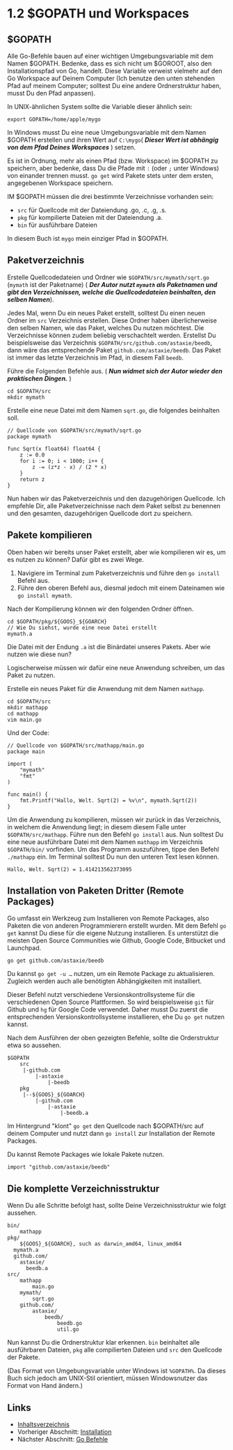 # 1.2 $GOPATH und Workspaces

## $GOPATH

Alle Go-Befehle bauen auf einer wichtigen Umgebungsvariable mit dem Namen $GOPATH. Bedenke, dass es sich nicht um $GOROOT, also den Installationspfad von Go, handelt. Diese Variable verweist vielmehr auf den Go Workspace auf Deinem Computer (Ich benutze den unten stehenden Pfad auf meinem Computer; solltest Du eine andere Ordnerstruktur haben, musst Du den Pfad anpassen).

In UNIX-ähnlichen System sollte die Variable dieser ähnlich sein:

	export GOPATH=/home/apple/mygo

In Windows musst Du eine neue Umgebungsvariable mit dem Namen $GOPATH erstellen und ihren Wert auf `C:\mygo`( ***Dieser Wert ist abhängig von dem Pfad Deines Workspaces*** ) setzen.

Es ist in Ordnung, mehr als einen Pfad (bzw. Workspace) im $GOPATH zu speichern, aber bedenke, dass Du die Pfade mit `:` (oder `;` unter Windows) von einander trennen musst. `go get` wird Pakete stets unter dem ersten, angegebenen Workspace speichern.

IM $GOPATH müssen die drei bestimmte Verzeichnisse vorhanden sein:

- `src` für Quellcode mit der Dateiendung .go, .c, .g, .s.
- `pkg` für kompilierte Dateien mit der Dateiendung .a.
- `bin` für ausführbare Dateien


In diesem Buch ist `mygo` mein einziger Pfad in $GOPATH.

## Paketverzeichnis

Erstelle Quellcodedateien und Ordner wie `$GOPATH/src/mymath/sqrt.go` (`mymath` ist der Paketname) ( ***Der Autor nutzt `mymath` als Paketnamen und gibt den Verzeichnissen, welche die Quellcodedateien beinhalten, den selben Namen***).

Jedes Mal, wenn Du ein neues Paket erstellt, solltest Du einen neuen Ordner im `src` Verzeichnis erstellen. Diese Ordner haben überlicherweise den selben Namen, wie das Paket, welches Du nutzen möchtest. Die Verzeichnisse können zudem beliebig verschachtelt werden. Erstellst Du beispielsweise das Verzeichnis `$GOPATH/src/github.com/astaxie/beedb`, dann wäre das entsprechende Paket `github.com/astaxie/beedb`. Das Paket ist immer das letzte Verzeichnis im Pfad, in diesem Fall `beedb`.

Führe die Folgenden Befehle aus. ( ***Nun widmet sich der Autor wieder den praktischen Dingen.*** )

	cd $GOPATH/src
	mkdir mymath
	
Erstelle eine neue Datei mit dem Namen `sqrt.go`, die folgendes beinhalten soll.

	// Quellcode von $GOPATH/src/mymath/sqrt.go
	package mymath
	
	func Sqrt(x float64) float64 {
		z := 0.0
		for i := 0; i < 1000; i++ {
			z -= (z*z - x) / (2 * x)
		}
		return z
	}
	
Nun haben wir das Paketverzeichnis und den dazugehörigen Quellcode. Ich empfehle Dir, alle Paketverzeichnisse nach dem Paket selbst zu benennen und den gesamten, dazugehörigen Quellcode dort zu speichern.

## Pakete kompilieren

Oben haben wir bereits unser Paket erstellt, aber wie kompilieren wir es, um es nutzen zu können? Dafür gibt es zwei Wege.

1. Navigiere im Terminal zum Paketverzeichnis und führe den `go install` Befehl aus.
2. Führe den oberen Befehl aus, diesmal jedoch mit einem Dateinamen wie `go install mymath`.


Nach der Kompilierung können wir den folgenden Ordner öffnen.

	cd $GOPATH/pkg/${GOOS}_${GOARCH}
	// Wie Du siehst, wurde eine neue Datei erstellt
	mymath.a
	
Die Datei mit der Endung `.a` ist die Binärdatei unseres Pakets. Aber wie nutzen wie diese nun?

Logischerweise müssen wir dafür eine neue Anwendung schreiben, um das Paket zu nutzen.

Erstelle ein neues Paket für die Anwendung mit dem Namen `mathapp`.

	cd $GOPATH/src
	mkdir mathapp
	cd mathapp
	vim main.go
	
Und der Code: 

	// Quellcode von $GOPATH/src/mathapp/main.go 
	package main
	
	import (
		"mymath"
		"fmt"
	)
	
	func main() {
		fmt.Printf("Hallo, Welt. Sqrt(2) = %v\n", mymath.Sqrt(2))
	}
	
Um die Anwendung zu kompilieren, müssen wir zurück in das Verzeichnis, in welchem die Anwendung liegt; in diesem diesem Falle unter `$GOPATH/src/mathapp`. Führe nun den Befehl `go install` aus. Nun solltest Du eine neue ausführbare Datei mit dem Namen `mathapp` im Verzeichnis `$GOPATH/bin/` vorfinden. Um das Programm auszuführen, tippe den Befehl `./mathapp` ein. Im Terminal solltest Du nun den unteren Text lesen können.

	Hallo, Welt. Sqrt(2) = 1.414213562373095
	
## Installation von Paketen Dritter (Remote Packages)

Go umfasst ein Werkzeug zum Installieren von Remote Packages, also Paketen die von anderen Programmierern erstellt wurden. Mit dem Befehl `go get` kannst Du diese für die eigene Nutzung installieren. Es unterstützt die meisten Open Source Communities wie Github, Google Code, Bitbucket und Launchpad.

	go get github.com/astaxie/beedb
	
Du kannst `go get -u …` nutzen, um ein Remote Package zu aktualisieren. Zugleich werden auch alle benötigten Abhängigkeiten mit installiert.

Dieser Befehl nutzt verschiedene Versionskontrollsysteme für die verschiedenen Open Source Plattformen. So wird beispielsweise `git` für Github und `hg` für Google Code verwendet. Daher musst Du zuerst die entsprechenden Versionskontrollsysteme installieren, ehe Du `go get` nutzen kannst.

Nach dem Ausführen der oben gezeigten Befehle, sollte die Orderstruktur etwa so aussehen.

	$GOPATH
		src
		 |-github.com
		 	 |-astaxie
		 	 	 |-beedb
		pkg
		 |--${GOOS}_${GOARCH}
		 	 |-github.com
		 	 	 |-astaxie
		 	 	 	 |-beedb.a
		 	 	 	 
Im Hintergrund "klont" `go get` den Quellcode nach $GOPATH/src auf deinem Computer und nutzt dann `go install` zur Installation der Remote Packages.

Du kannst Remote Packages wie lokale Pakete nutzen. 

	import "github.com/astaxie/beedb"
	
## Die komplette Verzeichnisstruktur

Wenn Du alle Schritte befolgt hast, sollte Deine Verzeichnisstruktur wie folgt aussehen.

	bin/
		mathapp
	pkg/
		${GOOS}_${GOARCH}, such as darwin_amd64, linux_amd64
      mymath.a
      github.com/
        astaxie/
          beedb.a
	src/
		mathapp
			main.go
		mymath/
			sqrt.go
		github.com/
			astaxie/
				beedb/
					beedb.go
					util.go
					
Nun kannst Du die Ordnerstruktur klar erkennen. `bin` beinhaltet alle ausführbaren Dateien, `pkg` alle compilierten Dateien und `src` den Quellcode der Pakete.

(Das Format von Umgebungsvariable unter Windows ist `%GOPATH%`. Da dieses Buch sich jedoch am UNIX-Stil orientiert, müssen Windowsnutzer das Format von Hand ändern.)

## Links

- [Inhaltsverzeichnis](preface.md)
- Vorheriger Abschnitt: [Installation](01.1.md)
- Nächster Abschnitt: [Go Befehle](01.3.md)

